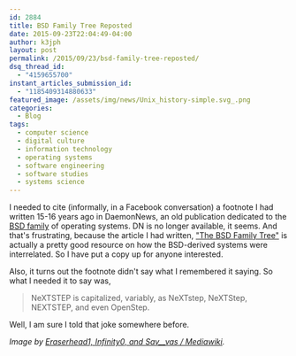 ```yaml
---
id: 2884
title: BSD Family Tree Reposted
date: 2015-09-23T22:04:49-04:00
author: k3jph
layout: post
permalink: /2015/09/23/bsd-family-tree-reposted/
dsq_thread_id:
  - "4159655700"
instant_articles_submission_id:
  - "1185409314880633"
featured_image: /assets/img/news/Unix_history-simple.svg_.png
categories:
  - Blog
tags:
  - computer science
  - digital culture
  - information technology
  - operating systems
  - software engineering
  - software studies
  - systems science
---
```

I needed to cite (informally, in a Facebook conversation) a footnote I had written 15-16 years ago in DaemonNews, an old publication dedicated to the [BSD family](https://svnweb.freebsd.org/base/head/share/misc/bsd-family-tree) of operating systems.  DN is no longer available, it seems. And that's frustrating, because the article I had written, ["The BSD Family Tree"](/archive/the-bsd-family-tree/) is actually a pretty good resource on how the BSD-derived systems were interrelated.  So I have put a copy up for anyone interested.  

Also, it turns out the footnote didn't say what I remembered it saying.  So what I needed it to say was,

> NeXTSTEP is capitalized, variably, as NeXTstep, NeXTStep, NEXTSTEP, and even OpenStep.

Well, I am sure I told that joke somewhere before.

_Image by [Eraserhead1, Infinity0, and Sav__vas  / Mediawiki](https://commons.wikimedia.org/wiki/File:Unix_history-simple.svg)._

